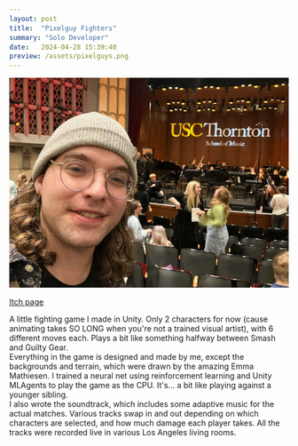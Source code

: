 ```yaml
---
layout: post
title:  "Pixelguy Fighters"
summary: "Solo Developer"
date:   2024-04-28 15:39:40
preview: /assets/pixelguys.png
---
```


![Picture 1](/assets/fullsize.png)

[Itch page](https://tstrich.itch.io/pixelguy-fighters)<br>

A little fighting game I made in Unity. Only 2 characters for now (cause animating takes SO LONG when you're not a trained visual artist), with 6 different moves each. Plays a bit like something halfway between Smash and Guilty Gear.<br>
Everything in the game is designed and made by me, except the backgrounds and terrain, which were drawn by the amazing Emma Mathiesen.
I trained a neural net using reinforcement learning and Unity MLAgents to play the game as the CPU. It's... a bit like playing against a younger sibling. <br>
I also wrote the soundtrack, which includes some adaptive music for the actual matches. Various tracks swap in and out depending on which characters are selected, and how much damage each player takes. All the tracks were recorded live in various Los Angeles living rooms.
